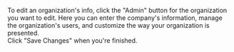 To edit an organization's info, click the "Admin" button for the organization you want to edit.  Here you can enter the company's information, manage the organization's users, and customize the way your organization is presented.  
Click "Save Changes" when you're finished.
